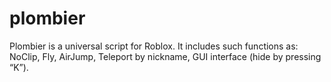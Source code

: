 # plombier
Plombier is a universal script for Roblox. It includes such functions as: NoClip, Fly, AirJump, Teleport by nickname, GUI interface (hide by pressing “K”).
